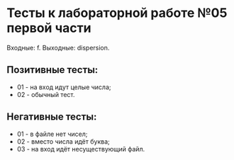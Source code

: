 # Тесты к лабораторной работе №05 первой части

Входные: f.
Выходные: dispersion.

## Позитивные тесты:
- 01 - на вход идут целые числа;
- 02 - обычный тест.

## Негативные тесты:
- 01 - в файле нет чисел;
- 02 - вместо числа идёт буква;
- 03 - на вход идёт несуществующий файл.